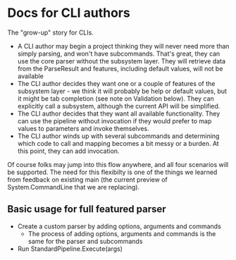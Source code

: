 ﻿# Docs for CLI authors

The "grow-up" story for CLIs. 
 
* A CLI author may begin a project thinking they will never need more than simply parsing, and won't have subcommands. That's great, they can use the core parser without the subsystem layer. They will retrieve data from the ParseResult and features, including default values, will not be available
* The CLI author decides they want one or a couple of features of the subsystem layer - we think it will probably be help or default values, but it might be tab completion (see note on Validation below). They can explicitly call a subsystem, although the current API will be simplified.
* The CLI author decides that they want all available functionality. They can use the pipeline without invocation if they would prefer to map values to parameters and invoke themselves. 
* The CLI author winds up with several subcommands and determining which code to call and mapping becomes a bit messy or a burden. At this point, they can add invocation.

Of course folks may jump into this flow anywhere, and all four scenarios will be supported. The need for this flexibilty is one of the things we learned from feedback on existing main (the current preview of System.CommandLine that we are replacing).

## Basic usage for full featured parser

* Create a custom parser by adding options, arguments and commands
  * The process of adding options, arguments and commands is the same for the parser and subcommands
* Run StandardPipeline.Execute(args)